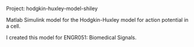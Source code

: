 Project: hodgkin-huxley-model-shiley

Matlab Simulink model for the Hodgkin-Huxley model for action potential in a cell.

I created this model for ENGR051: Biomedical Signals.
